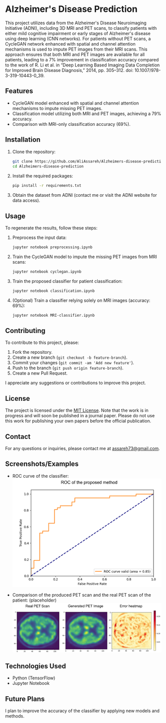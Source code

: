 # Alzheimer's Disease Prediction

This project utilizes data from the Alzheimer's Disease Neuroimaging Initiative (ADNI), including 3D MRI and PET scans, to classify patients with either mild cognitive impairment or early stages of Alzheimer's disease using deep learning (CNN networks). For patients without PET scans, a CycleGAN network enhanced with spatial and channel attention mechanisms is used to impute PET images from their MRI scans. This approach ensures that both MRI and PET images are available for all patients, leading to a 7% improvement in classification accuracy compared to the work of R. Li et al. in “Deep Learning Based Imaging Data Completion for Improved Brain Disease Diagnosis,” 2014, pp. 305–312. doi: 10.1007/978-3-319-10443-0_39.

## Features
- CycleGAN model enhanced with spatial and channel attention mechanisms to impute missing PET images.
- Classification model utilizing both MRI and PET images, achieving a 79% accuracy.
- Comparison with MRI-only classification accuracy (69%).

## Installation
1. Clone the repository:
    ```bash
    git clone https://github.com/AliAssareh/Alzheimers-disease-prediction.git
    cd Alzheimers-disease-prediction
    ```
2. Install the required packages:
    ```bash
    pip install -r requirements.txt
    ```
3. Obtain the dataset from ADNI (contact me or visit the ADNI website for data access).

## Usage
To regenerate the results, follow these steps:
1. Preprocess the input data:
    ```bash
    jupyter notebook preprocessing.ipynb
    ```
2. Train the CycleGAN model to impute the missing PET images from MRI scans:
    ```bash
    jupyter notebook cyclegan.ipynb
    ```
3. Train the proposed classifier for patient classification:
    ```bash
    jupyter notebook classification.ipynb
    ```
4. (Optional) Train a classifier relying solely on MRI images (accuracy: 69%):
    ```bash
    jupyter notebook MRI-classifier.ipynb
    ```

## Contributing
To contribute to this project, please:
1. Fork the repository.
2. Create a new branch (`git checkout -b feature-branch`).
3. Commit your changes (`git commit -am 'Add new feature'`).
4. Push to the branch (`git push origin feature-branch`).
5. Create a new Pull Request.

I appreciate any suggestions or contributions to improve this project.

## License
The project is licensed under the [MIT License](LICENSE). Note that the work is in progress and will soon be published in a journal paper. Please do not use this work for publishing your own papers before the official publication.

## Contact
For any questions or inquiries, please contact me at assareh73@gmail.com.

## Screenshots/Examples
- ROC curve of the classifier:
![ROC Curve](https://github.com/AliAssareh/Alzheimer-s-disease/blob/main/roc_curve.png)

- Comparison of the produced PET scan and the real PET scan of the patient: (placeholder)
![PET Scan Comparison](https://github.com/AliAssareh/Alzheimer-s-disease/blob/main/pet_scan_comparison.png)


## Technologies Used
- Python (TensorFlow)
- Jupyter Notebook

## Future Plans
I plan to improve the accuracy of the classifier by applying new models and methods.

